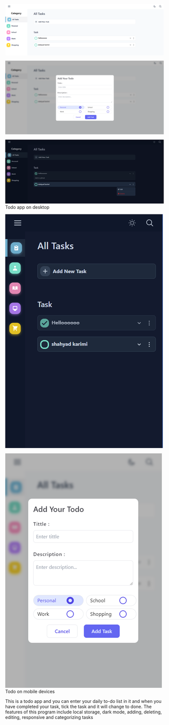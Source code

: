 ![todo app](./images/todo-1.PNG)
<br>

![todo app](./images/todo-2.PNG)
<br>

![todo app](./images/todo-3.PNG)
<br>
Todo app on desktop

![todo app](./images/todo-4.PNG)
<br>

![todo app](./images/todo-5.PNG)
<br>
Todo on mobile devices

This is a todo app and you can enter your daily to-do list in it and when you have completed your task, tick the task and it will change to done. The features of this program include local storage, dark mode, adding, deleting, editing, responsive and categorizing tasks
